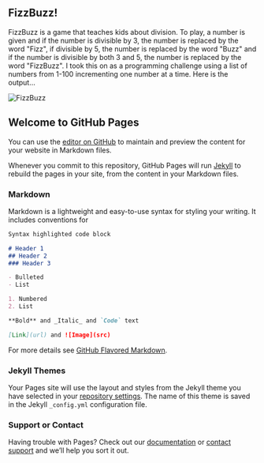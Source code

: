## FizzBuzz!
FizzBuzz is a game that teaches kids about division. To play, a number is given and if the number is divisible by 3, the number is replaced by the word "Fizz", if divisible by 5, the number is replaced by the word "Buzz" and if the number is divisible by both 3 and 5, the number is replaced by the word "FizzBuzz". I took this on as a programming challenge using a list of numbers from 1-100 incrementing one number at a time. Here is the output...

![FizzBuzz](https://itstaraking.github.io/FizzBuzz/FixxBuzzCSharp/FBImage.png)

## Welcome to GitHub Pages

You can use the [editor on GitHub](https://github.com/itstaraking/FizzBuzz/edit/master/README.md) to maintain and preview the content for your website in Markdown files.

Whenever you commit to this repository, GitHub Pages will run [Jekyll](https://jekyllrb.com/) to rebuild the pages in your site, from the content in your Markdown files.

### Markdown

Markdown is a lightweight and easy-to-use syntax for styling your writing. It includes conventions for

```markdown
Syntax highlighted code block

# Header 1
## Header 2
### Header 3

- Bulleted
- List

1. Numbered
2. List

**Bold** and _Italic_ and `Code` text

[Link](url) and ![Image](src)
```

For more details see [GitHub Flavored Markdown](https://guides.github.com/features/mastering-markdown/).

### Jekyll Themes

Your Pages site will use the layout and styles from the Jekyll theme you have selected in your [repository settings](https://github.com/itstaraking/FizzBuzz/settings). The name of this theme is saved in the Jekyll `_config.yml` configuration file.

### Support or Contact

Having trouble with Pages? Check out our [documentation](https://help.github.com/categories/github-pages-basics/) or [contact support](https://github.com/contact) and we’ll help you sort it out.
